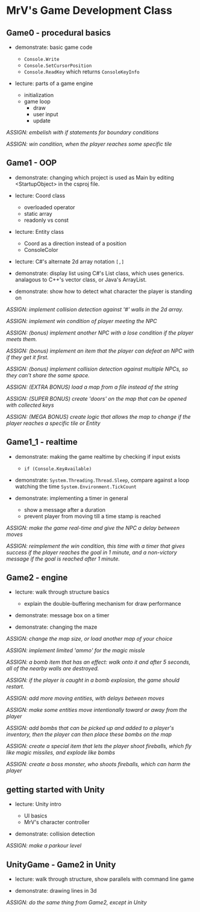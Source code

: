 # MrV's Game Development Class

## Game0 - procedural basics

* demonstrate: basic game code
	- ``Console.Write``
	- ``Console.SetCursorPosition``
	- ``Console.ReadKey`` which returns ``ConsoleKeyInfo``

* lecture: parts of a game engine
	- initialization
	- game loop
		- draw
		- user input
		- update

_ASSIGN: embelish with if statements for boundary conditions_

_ASSIGN: win condition, when the player reaches some specific tile_

## Game1 - OOP

* demonstrate: changing which project is used as Main by editing &lt;StartupObject&gt; in the csproj file.

* lecture: Coord class
	- overloaded operator
	- static array
	- readonly vs const

* lecture: Entity class
	- Coord as a direction instead of a position
	- ConsoleColor

* lecture: C#'s alternate 2d array notation ``[,]``

* demonstrate: display list using C#'s List class, which uses generics. analagous to C++'s vector class, or Java's ArrayList.

* demonstrate: show how to detect what character the player is standing on

_ASSIGN: implement collision detection against '#' walls in the 2d array._

_ASSIGN: implement win condition of player meeting the NPC_

_ASSIGN: (bonus) implement another NPC with a lose condition if the player meets them._

_ASSIGN: (bonus) implement an item that the player can defeat an NPC with if they get it first._

_ASSIGN: (bonus) implement collision detection against multiple NPCs, so they can't share the same space._

_ASSIGN: (EXTRA BONUS) load a map from a file instead of the string_

_ASSIGN: (SUPER BONUS) create 'doors' on the map that can be opened with collected keys_

_ASSIGN: (MEGA BONUS) create logic that allows the map to change if the player reaches a specific tile or Entity_

## Game1_1 - realtime

* demonstrate: making the game realtime by checking if input exists
	- ``if (Console.KeyAvailable)``

* demonstrate: ``System.Threading.Thread.Sleep``, compare against a loop watching the time ``System.Environment.TickCount``

* demonstrate: implementing a timer in general
	- show a message after a duration
	- prevent player from moving till a time stamp is reached

_ASSIGN: make the game real-time and give the NPC a delay between moves_

_ASSIGN: reimplement the win condition, this time with a timer that gives success if the player reaches the goal in 1 minute, and a non-victory message if the goal is reached after 1 minute._

## Game2 - engine

* lecture: walk through structure basics
	- explain the double-buffering mechanism for draw performance

* demonstrate: message box on a timer

* demonstrate: changing the maze

_ASSIGN: change the map size, or load another map of your choice_

_ASSIGN: implement limited 'ammo' for the magic missle_

_ASSIGN: a bomb item that has an effect: walk onto it and after 5 seconds, all of the nearby walls are destroyed._

_ASSIGN: if the player is caught in a bomb explosion, the game should restart._

_ASSIGN: add more moving entities, with delays between moves_

_ASSIGN: make some entities move intentionally toward or away from the player_

_ASSIGN: add bombs that can be picked up and added to a player's inventory, then the player can then place these bombs on the map_

_ASSIGN: create a special item that lets the player shoot fireballs, which fly like magic missiles, and explode like bombs_

_ASSIGN: create a boss monster, who shoots fireballs, which can harm the player_

## getting started with Unity

* lecture: Unity intro
	* UI basics
	* MrV's character controller

* demonstrate: collision detection

_ASSIGN: make a parkour level_

## UnityGame - Game2 in Unity

* lecture: walk through structure, show parallels with command line game

* demonstrate: drawing lines in 3d

_ASSIGN: do the same thing from Game2, except in Unity_
